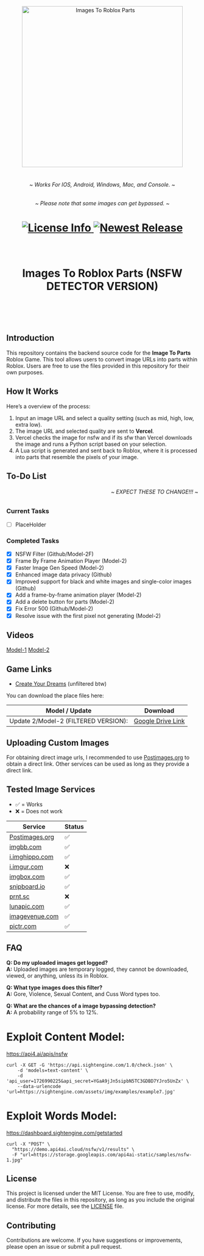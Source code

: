 <!---
Copyright 2024 Colten Wade Parker. All rights reserved.

Licensed under the MIT License;
you may not use this file except in compliance with the License.
You may obtain a copy of the License at

    https://opensource.org/licenses/MIT

Unless required by applicable law or agreed to in writing, software
distributed under the License is distributed on an "AS IS" BASIS,
WITHOUT WARRANTIES OR CONDITIONS OF ANY KIND, either express or implied.
See the License for the specific language governing permissions and
limitations under the License.
-->

<p align="center">
  <img alt="Images To Roblox Parts" src="https://i.postimg.cc/MGx8XrT6/Roblox-Logo-2022.jpg" width="422" height="422" style="max-width: 100%;">
  <br/>
  <br/>
</p>

<h6 align="center">
    ~ Works For IOS, Android, Windows, Mac, and Console. ~
</h6>

<h6 align="center">
    ~ Please note that some images can get bypassed. ~
</h6>

<h1 align="center">
    <a href="https://github.com/coltenthefirst/image-to-roblox">
        <img alt="License Info" src="https://img.shields.io/badge/License-MIT-blue.svg">
    </a>
    <a href="https://github.com/coltenthefirst/image-to-roblox-FILTERED/releases">
        <img alt="Newest Release" src="https://img.shields.io/github/release/coltenthefirst/image-to-roblox-FILTERED.svg">
    </a>
</h1>

<p align="center">
  <img alt="asset" src="https://cdn.vectorstock.com/i/500p/16/54/checkerboard-black-and-white-background-vector-33401654.jpg" width="5000" height="10" style="max-width: 100%;">
  <br/>
  <br/>
</p>

<h1 align="center">
    Images To Roblox Parts (NSFW DETECTOR VERSION)
</h1>

<br>

<p align="center">
  <img alt="asset" src="https://cdn.vectorstock.com/i/500p/16/54/checkerboard-black-and-white-background-vector-33401654.jpg" width="5000" height="10" style="max-width: 100%;">
  <br/>
  <br/>
</p>

## Introduction

This repository contains the backend source code for the **Image To Parts** Roblox Game. This tool allows users to convert image URLs into parts within Roblox. Users are free to use the files provided in this repository for their own purposes.

## How It Works
Here’s a overview of the process:
1. Input an image URL and select a quality setting (such as mid, high, low, extra low).
2. The image URL and selected quality are sent to **Vercel**.
3. Vercel checks the image for nsfw and if its sfw than Vercel downloads the image and runs a Python script based on your selection.
4. A Lua script is generated and sent back to Roblox, where it is processed into parts that resemble the pixels of your image.

## To-Do List

<h6 style="text-align: right;">
    ~ EXPECT THESE TO CHANGE!!! ~
</h6>

### Current Tasks

- [ ] PlaceHolder

### Completed Tasks

- [x] NSFW Filter (Github/Model-2F)
- [x] Frame By Frame Animation Player (Model-2)
- [x] Faster Image Gen Speed (Model-2)
- [x] Enhanced image data privacy (Github)
- [x] Improved support for black and white images and single-color images (Github)
- [x] Add a frame-by-frame animation player (Model-2)
- [x] Add a delete button for parts (Model-2)
- [x] Fix Error 500 (Github/Model-2)
- [x] Resolve issue with the first pixel not generating (Model-2)

## Videos
[Model-1](https://www.youtube.com/watch?v=oFm_znA53r8)
[Model-2](https://www.youtube.com/watch?v=6pRmz4_hoDo)

## Game Links
- [Create Your Dreams](https://www.roblox.com/games/128560311364952/Create-Your-Dreams) (unfiltered btw)


You can download the place files here:

| Model / Update                            | Download |
|------------------------------------|--------|
| Update 2/Model-2 (FILTERED VERSION): |[Google Drive Link](https://drive.google.com/file/d/1aW_yDFl51jWNuYRXIWO-meuBk5S-00I3/view?usp=sharing)|


## Uploading Custom Images
For obtaining direct image urls, I recommended to use [Postimages.org](https://postimages.org/) to obtain a direct link. Other services can be used as long as they provide a direct link.

## Tested Image Services
- ✅ = Works
- ❌ = Does not work

| Service                            | Status |
|------------------------------------|--------|
| [Postimages.org](https://postimages.org/)      | ✅     |
| [imgbb.com](https://imgbb.com/)                | ✅     |
| [i.imghippo.com](https://i.imghippo.com)       | ✅     |
| [i.imgur.com](https://i.imgur.com)             | ❌     |
| [imgbox.com](https://imgbox.com/)              | ✅     |
| [snipboard.io](https://snipboard.io/)          | ✅     |
| [prnt.sc](https://prnt.sc/)                    | ❌     |
| [lunapic.com](https://www7.lunapic.com/editor/?action=quick-upload) | ✅     |
| [imagevenue.com](https://www.imagevenue.com/)  | ✅     |
| [pictr.com](https://pictr.com/upload)          | ✅     |

## FAQ

**Q: Do my uploaded images get logged?**  
**A:** Uploaded images are temporary logged, they cannot be downloaded, viewed, or anything, unless its in Roblox.

**Q: What type images does this filter?**  
**A:** Gore, Violence, Sexual Content, and Cuss Word types too.

**Q: What are the chances of a image bypassing detection?**  
**A:** A probability range of 5% to 12%.

# Exploit Content Model:
https://api4.ai/apis/nsfw
```
curl -X GET -G 'https://api.sightengine.com/1.0/check.json' \
    -d 'models=text-content' \
    -d 'api_user=1726990225&api_secret=YGaA9jJn5sipbN5TC3GDBD7YJro5UnZx' \
    --data-urlencode 'url=https://sightengine.com/assets/img/examples/example7.jpg'
```

# Exploit Words Model:
https://dashboard.sightengine.com/getstarted
```
curl -X "POST" \
  "https://demo.api4ai.cloud/nsfw/v1/results" \
  -F "url=https://storage.googleapis.com/api4ai-static/samples/nsfw-1.jpg"
```

## License
This project is licensed under the MIT License. You are free to use, modify, and distribute the files in this repository, as long as you include the original license. For more details, see the [LICENSE](LICENSE) file.

## Contributing
Contributions are welcome. If you have suggestions or improvements, please open an issue or submit a pull request.
